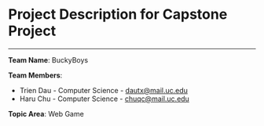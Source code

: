 # Project Description for Capstone Project
* * * 
 **Team Name**: BuckyBoys
 
 **Team Members**:
 - Trien Dau - Computer Science - <dautx@mail.uc.edu>
 - Haru Chu - Computer Science - <chuqc@mail.uc.edu>
 
 **Topic Area**: Web Game
